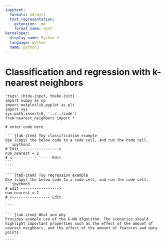 ```yaml
---
jupytext:
  formats: md:myst
  text_representation:
    extension: .md
    format_name: myst
kernelspec:
  display_name: Python 3
  language: python
  name: python3
---
```


# Classification and regression with k-nearest neighbors

```{code-cell} ipython3
:tags: [hide-input, thebe-init]
import numpy as np
import matplotlib.pyplot as plt
import sys
sys.path.insert(0, '../../code')
from nearest_neighbors import *
```

```{code-cell} ipython3
# enter code here
```

`````{tab-set}
````{tab-item} Toy classification example
Use (copy) the below code to a code cell, and run the code cell.
```ipython3
# Edit -----------------> 
num_nearest = 2
# <----------------- Edit
```
````

````{tab-item} Toy regression example 
Use (copy) the below code to a code cell, and run the code cell.
```ipython3
# Edit -----------------> 
num_nearest = 2
# <----------------- Edit
```
````

````{tab-item} What and why
Provides example use of the k-NN algorithm. The scenarios should
highlight important properties such as the effect of the amount of 
nearest neighbors, and the effect of the amount of features and data points.

````
`````